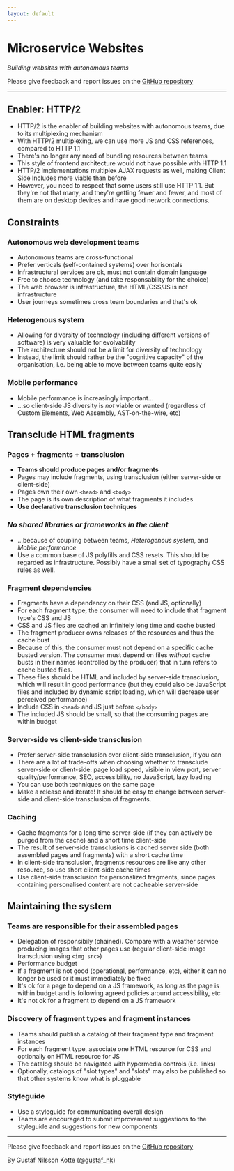 ```yaml
---
layout: default
---
```


# Micro&shy;service Websites

<em class="sub-heading">Building websites with autonomous teams</em>

Please give feedback and report issues on the [GitHub repository](https://github.com/gustafnk/microservice-websites-site/)

---

## Enabler: HTTP/2

- HTTP/2 is the enabler of building websites with autonomous teams, due to its multiplexing mechanism
- With HTTP/2 multiplexing, we can use more JS and CSS references, compared to HTTP 1.1
- There's no longer any need of bundling resources between teams
- This style of frontend architecture would not have possible with HTTP 1.1
- HTTP/2 implementations multiplex AJAX requests as well, making Client Side Includes more viable than before
- However, you need to respect that some users still use HTTP 1.1.
  But they're not that many, and they're getting fewer and fewer, and most of them are on desktop devices and have good network connections.

## Constraints

### Autonomous web development teams

- Autonomous teams are cross-functional
- Prefer verticals (self-contained systems) over horisontals
- Infrastructural services are ok, must not contain domain language
- Free to choose technology (and take responsability for the choice)
- The web browser is infrastructure, the HTML/CSS/JS is not infrastructure
- User journeys sometimes cross team boundaries and that's ok

<!-- - Feedback, quality, speed, mastery, autonomy, purpose -->
<!-- - The closer the UI the more specialised needs -->
<!-- - The ever-growing backlog of the centralised team -->
<!-- - The cycles of centralisation and decentralisation... But, of "what"? -->
<!-- - Multi-channels and native apps, where to split? (TODO)  -->

### Heterogenous system

- Allowing for diversity of technology (including different versions of software) is very valuable for evolvability
- The architecture should not be a limit for diversity of technology
- Instead, the limit should rather be the "cognitive capacity" of the organisation, i.e. being able to move between teams quite easily

<!-- - What's the business value of doing things differently? Innovation, standards, commodification, optimisations -->

### Mobile performance

- Mobile performance is increasingly important...
- ...so client-side JS diversity is *not* viable or wanted (regardless of Custom Elements, Web Assembly, AST-on-the-wire, etc)

## Transclude HTML fragments

### Pages + fragments + transclusion

- **Teams should produce pages and/or fragments**
- Pages may include fragments, using transclusion (either server-side or client-side)
- Pages own their own `<head>` and `<body>`
- The page is its own description of what fragments it includes
- **Use declarative transclusion techniques**

### *No shared libraries or frameworks in the client*

- ...because of coupling between teams, *Heterogenous system*, and *Mobile performance*
- Use a common base of JS polyfills and CSS resets. This should be regarded as infrastructure. Possibly have a small set of typography CSS rules as well.

### Fragment dependencies

- Fragments have a dependency on their CSS (and JS, optionally)
- For each fragment type, the consumer will need to include that fragment type's CSS and JS
- CSS and JS files are cached an infinitely long time and cache busted
- The fragment producer owns releases of the resources and thus the cache bust
- Because of this, the consumer must not depend on a specific cache busted version. The consumer must depend on files *without* cache busts in their names (controlled by the producer) that in turn refers to cache busted files.
- These files should be HTML and included by server-side transclusion, which will result in good performance (but they could also be JavaScript files and included by dynamic script loading, which will decrease user perceived performance)
- Include CSS in `<head>` and JS just before `</body>`
- The included JS should be small, so that the consuming pages are within budget

### Server-side vs client-side transclusion

- Prefer server-side transclusion over client-side transclusion, if you can
- There are a lot of trade-offs when choosing whether to transclude server-side or client-side: page load speed, visible in view port, server quality/performance, SEO, accessibility, no JavaScript, lazy loading
- You can use both techniques on the same page
- Make a release and iterate! It should be easy to change between server-side and client-side transclusion of fragments.

### Caching

- Cache fragments for a long time server-side (if they can actively be purged from the cache) and a short time client-side
- The result of server-side transclusions is cached server side (both assembled pages and fragments) with a short cache time
- In client-side transclusion, fragments resources are like any other resource, so use short client-side cache times
- Use client-side transclusion for personalized fragments, since pages containing personalised content are not cacheable server-side

## Maintaining the system

### Teams are responsible for their assembled pages

- Delegation of responsibily (chained). Compare with a weather service producing images that other pages use (regular client-side image transclusion using `<img src>`)
- Performance budget
- If a fragment is not good (operational, performance, etc), either it can no longer be used or it must immediately be fixed
- It's ok for a page to depend on a JS framework, as long as the page is within budget and is following agreed policies around accessibility, etc
- It's not ok for a fragment to depend on a JS framework

### Discovery of fragment types and fragment instances

- Teams should publish a catalog of their fragment type and fragment instances
- For each fragment type, associate one HTML resource for CSS and optionally on HTML resource for JS
- The catalog should be navigated with hypermedia controls (i.e. links)
- Optionally, catalogs of "slot types" and "slots" may also be published so that other systems know what is pluggable

### Styleguide

- Use a styleguide for communicating overall design
- Teams are encouraged to submit improvement suggestions to the styleguide and  suggestions for new components

---

Please give feedback and report issues on the [GitHub repository](https://github.com/gustafnk/microservice-websites-site/)

By Gustaf Nilsson Kotte ([@gustaf_nk](https://twitter.com/gustaf_nk/))
